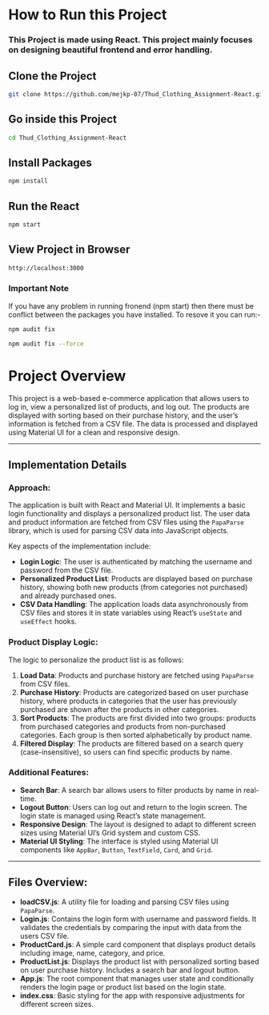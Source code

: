 
# How to Run this Project

### This Project is made using React. This project mainly focuses on designing beautiful frontend and error handling.


## Clone the Project
```bash
git clone https://github.com/mejkp-07/Thud_Clothing_Assignment-React.git
```
## Go inside this Project

```bash
cd Thud_Clothing_Assignment-React
```


 ## Install Packages

```bash
npm install
```
 
 ## Run the React

```bash
npm start
```
 ## View Project in Browser
```bash
http://localhost:3000
```
### Important Note

If you have any problem in running fronend (npm start) then there must be conflict between the packages you have installed. To resove it you can run:-
```bash
npm audit fix
```
```bash
npm audit fix --force
```

# Project Overview

This project is a web-based e-commerce application that allows users to log in, view a personalized list of products, and log out. The products are displayed with sorting based on their purchase history, and the user’s information is fetched from a CSV file. The data is processed and displayed using Material UI for a clean and responsive design.

---

## Implementation Details

### Approach:
The application is built with React and Material UI. It implements a basic login functionality and displays a personalized product list. The user data and product information are fetched from CSV files using the `PapaParse` library, which is used for parsing CSV data into JavaScript objects.

Key aspects of the implementation include:
- **Login Logic**: The user is authenticated by matching the username and password from the CSV file.
- **Personalized Product List**: Products are displayed based on purchase history, showing both new products (from categories not purchased) and already purchased ones.
- **CSV Data Handling**: The application loads data asynchronously from CSV files and stores it in state variables using React’s `useState` and `useEffect` hooks.

### Product Display Logic:
The logic to personalize the product list is as follows:
1. **Load Data**: Products and purchase history are fetched using `PapaParse` from CSV files.
2. **Purchase History**: Products are categorized based on user purchase history, where products in categories that the user has previously purchased are shown after the products in other categories.
3. **Sort Products**: The products are first divided into two groups: products from purchased categories and products from non-purchased categories. Each group is then sorted alphabetically by product name.
4. **Filtered Display**: The products are filtered based on a search query (case-insensitive), so users can find specific products by name.

### Additional Features:
- **Search Bar**: A search bar allows users to filter products by name in real-time.
- **Logout Button**: Users can log out and return to the login screen. The login state is managed using React’s state management.
- **Responsive Design**: The layout is designed to adapt to different screen sizes using Material UI’s Grid system and custom CSS.
- **Material UI Styling**: The interface is styled using Material UI components like `AppBar`, `Button`, `TextField`, `Card`, and `Grid`.

---

## Files Overview:

- **loadCSV.js**: A utility file for loading and parsing CSV files using `PapaParse`.
- **Login.js**: Contains the login form with username and password fields. It validates the credentials by comparing the input with data from the users CSV file.
- **ProductCard.js**: A simple card component that displays product details including image, name, category, and price.
- **ProductList.js**: Displays the product list with personalized sorting based on user purchase history. Includes a search bar and logout button.
- **App.js**: The root component that manages user state and conditionally renders the login page or product list based on the login state.
- **index.css**: Basic styling for the app with responsive adjustments for different screen sizes.

